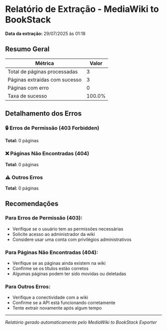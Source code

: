# Relatório de Extração - MediaWiki to BookStack

**Data da extração:** 29/07/2025 às 01:18

## Resumo Geral

| Métrica | Valor |
|---------|-------|
| Total de páginas processadas | 3 |
| Páginas extraídas com sucesso | 3 |
| Páginas com erro | 0 |
| Taxa de sucesso | 100.0% |

## Detalhamento dos Erros

### 🔒 Erros de Permissão (403 Forbidden)
**Total:** 0 páginas




### ❌ Páginas Não Encontradas (404)
**Total:** 0 páginas




### ⚠️ Outros Erros
**Total:** 0 páginas




## Recomendações

### Para Erros de Permissão (403):
- Verifique se o usuário tem as permissões necessárias
- Solicite acesso ao administrador da wiki
- Considere usar uma conta com privilégios administrativos

### Para Páginas Não Encontradas (404):
- Verifique se as páginas ainda existem na wiki
- Confirme se os títulos estão corretos
- Algumas páginas podem ter sido movidas ou deletadas

### Para Outros Erros:
- Verifique a conectividade com a wiki
- Confirme se a API está funcionando corretamente
- Tente extrair novamente após algum tempo

---

*Relatório gerado automaticamente pelo MediaWiki to BookStack Exporter*
